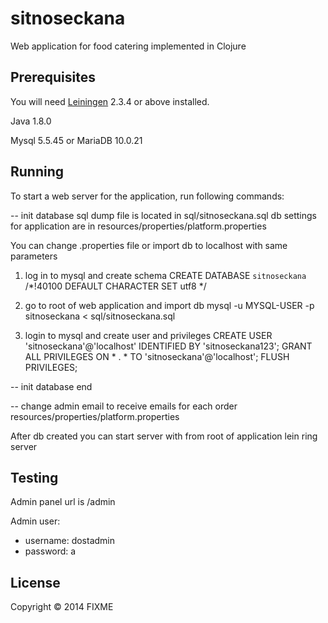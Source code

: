 # sitnoseckana

Web application for food catering implemented in Clojure

## Prerequisites

You will need [Leiningen][1] 2.3.4 or above installed.

Java 1.8.0

Mysql 5.5.45 or MariaDB 10.0.21

[1]: https://github.com/technomancy/leiningen

## Running

To start a web server for the application, run following commands:

-- init database
sql dump file is located in sql/sitnoseckana.sql
db settings for application are in resources/properties/platform.properties

You can change .properties file or import db to localhost with same parameters

1) log in to mysql and create schema
CREATE DATABASE `sitnoseckana` /*!40100 DEFAULT CHARACTER SET utf8 */

2) go to root of web application and import db
mysql -u MYSQL-USER -p sitnoseckana < sql/sitnoseckana.sql

3) login to mysql and create user and privileges
CREATE USER 'sitnoseckana'@'localhost' IDENTIFIED BY 'sitnoseckana123';
GRANT ALL PRIVILEGES ON * . * TO 'sitnoseckana'@'localhost';
FLUSH PRIVILEGES;

-- init database end

-- change admin email to receive emails for each order
resources/properties/platform.properties


After db created you can start server with from root of application
    lein ring server

## Testing
Admin panel url is /admin

Admin user:

- username: dostadmin
- password: a



## License

Copyright © 2014 FIXME
